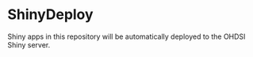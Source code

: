 # ShinyDeploy
Shiny apps in this repository will be automatically deployed to the OHDSI Shiny server.
